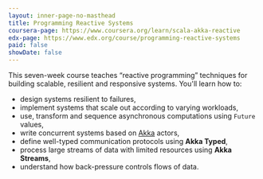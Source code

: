 ```yaml
---
layout: inner-page-no-masthead
title: Programming Reactive Systems
coursera-page: https://www.coursera.org/learn/scala-akka-reactive
edx-page: https://www.edx.org/course/programming-reactive-systems
paid: false
showDate: false
---
```


This seven-week course teaches “reactive programming” techniques
for building scalable, resilient and responsive systems. You'll
learn how to:

- design systems resilient to failures,
- implement systems that scale out according to varying workloads,
- use, transform and sequence asynchronous computations using `Future` values,
- write concurrent systems based on [Akka](https://akka.io) actors,
- define well-typed communication protocols using **Akka Typed**,
- process large streams of data with limited resources using **Akka Streams**,
- understand how back-pressure controls flows of data.
